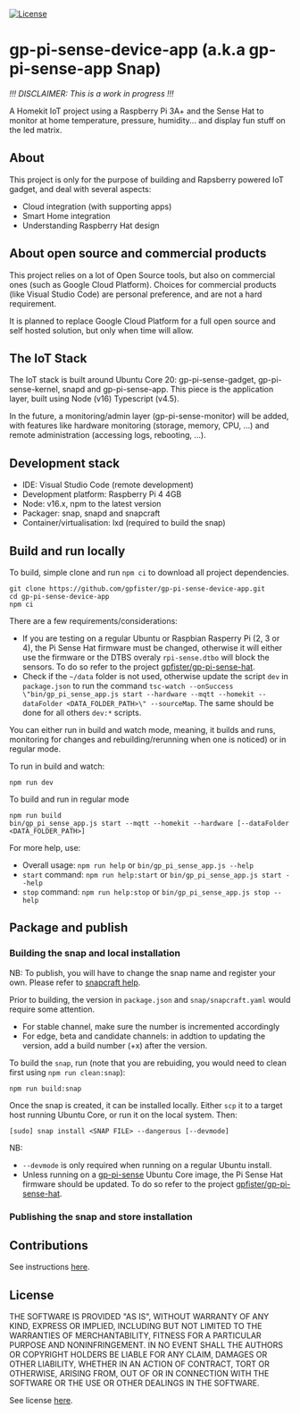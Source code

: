 [![License](https://img.shields.io/badge/License-MIT-blue.svg)](LICENSE)

# gp-pi-sense-device-app (a.k.a gp-pi-sense-app Snap)

_!!! DISCLAIMER: This is a work in progress !!!_

A Homekit IoT project using a Raspberry Pi 3A+ and the Sense Hat to monitor at
home temperature, pressure, humidity... and display fun stuff on the led matrix.

## About

This project is only for the purpose of building and Rapsberry powered IoT
gadget, and deal with several aspects:

- Cloud integration (with supporting apps)
- Smart Home integration
- Understanding Raspberry Hat design

## About open source and commercial products

This project relies on a lot of Open Source tools, but also on commercial ones
(such as Google Cloud Platform). Choices for commercial products (like Visual
Studio Code) are personal preference, and are not a hard requirement.

It is planned to replace Google Cloud Platform for a full open source and self
hosted solution, but only when time will allow.

## The IoT Stack

The IoT stack is built around Ubuntu Core 20: gp-pi-sense-gadget,
gp-pi-sense-kernel, snapd and gp-pi-sense-app. This piece is the application
layer, built using Node (v16) Typescript (v4.5).

In the future, a monitoring/admin layer (gp-pi-sense-monitor) will be added,
with features like hardware monitoring (storage, memory, CPU, ...) and remote
administration (accessing logs, rebooting, ...).

## Development stack

- IDE: Visual Studio Code (remote development)
- Development platform: Raspberry Pi 4 4GB
- Node: v16.x, npm to the latest version
- Packager: snap, snapd and snapcraft
- Container/virtualisation: lxd (required to build the snap)

## Build and run locally

To build, simple clone and run `npm ci` to download all project dependencies.

```
git clone https://github.com/gpfister/gp-pi-sense-device-app.git
cd gp-pi-sense-device-app
npm ci
```

There are a few requirements/considerations:

- If you are testing on a regular Ubuntu or Raspbian Rasperry Pi (2, 3 or 4),
  the Pi Sense Hat firmware must be changed, otherwise it will either use the
  firmware or the DTBS overaly `rpi-sense.dtbo` will block the sensors. To do so
  refer to the project
  [gpfister/gp-pi-sense-hat](https://github.com/gpfister/gp-pi-sense-hat).
- Check if the `~/data` folder is not used, otherwise update the script `dev` in
  `package.json` to run the command
  `tsc-watch --onSuccess \"bin/gp_pi_sense_app.js start --hardware --mqtt --homekit --dataFolder <DATA_FOLDER_PATH>\" --sourceMap`.
  The same should be done for all others `dev:*` scripts.

You can either run in build and watch mode, meaning, it builds and runs,
monitoring for changes and rebuilding/rerunning when one is noticed) or in
regular mode.

To run in build and watch:

```
npm run dev
```

To build and run in regular mode

```
npm run build
bin/gp_pi_sense_app.js start --mqtt --homekit --hardware [--dataFolder <DATA_FOLDER_PATH>]
```

For more help, use:

- Overall usage: `npm run help` or `bin/gp_pi_sense_app.js --help`
- `start` command: `npm run help:start` or `bin/gp_pi_sense_app.js start --help`
- `stop` command: `npm run help:stop` or `bin/gp_pi_sense_app.js stop --help`

## Package and publish

### Building the snap and local installation

NB: To publish, you will have to change the snap name and register your own.
Please refer to [snapcraft help](https://snapcraft.io/docs).

Prior to building, the version in `package.json` and `snap/snapcraft.yaml` would
require some attention.

- For stable channel, make sure the number is incremented accordingly
- For edge, beta and candidate channels: in addtion to updating the version, add
  a build number (+x) after the version.

To build the `snap`, run (note that you are rebuiding, you would need to clean
first using `npm run clean:snap`):

```
npm run build:snap
```

Once the snap is created, it can be installed locally. Either `scp` it to a
target host running Ubuntu Core, or run it on the local system. Then:

```
[sudo] snap install <SNAP FILE> --dangerous [--devmode]
```

NB:

- `--devmode` is only required when running on a regular Ubuntu install.
- Unless running on a [gp-pi-sense](https://github.com/gpfister/gp-pi-sense-device)
  Ubuntu Core image, the Pi Sense Hat firmware should be updated. To do so
  refer to the project
  [gpfister/gp-pi-sense-hat](https://github.com/gpfister/gp-pi-sense-hat).

### Publishing the snap and store installation

## Contributions

See instructions [here](./CONTRIBUTING.md).

## License

THE SOFTWARE IS PROVIDED "AS IS", WITHOUT WARRANTY OF ANY KIND, EXPRESS OR IMPLIED, INCLUDING BUT NOT LIMITED TO THE WARRANTIES OF MERCHANTABILITY, FITNESS FOR A PARTICULAR PURPOSE AND NONINFRINGEMENT. IN NO EVENT SHALL THE AUTHORS OR COPYRIGHT HOLDERS BE LIABLE FOR ANY CLAIM, DAMAGES OR OTHER LIABILITY, WHETHER IN AN ACTION OF CONTRACT, TORT OR OTHERWISE, ARISING FROM, OUT OF OR IN CONNECTION WITH THE SOFTWARE OR THE USE OR OTHER DEALINGS IN THE SOFTWARE.

See license [here](./LICENSE).
